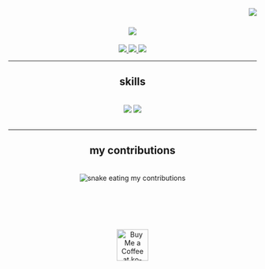 <img align="right" src="https://visitor-badge.laobi.icu/badge?page_id=salesp07.salesp07" />

<h1 align="center">
    <img src="https://readme-typing-svg.herokuapp.com/?font=Righteous&size=35&center=true&vCenter=true&width=500&height=70&duration=3000&lines=hi,+i'm+akilesh!;+என்+பெயர்+அகிலேஷ்!;+我的名字是阿基莱什!;+i+am+passionate+about+software+engineering+and+cybersecurity.;+i+enjoy+learning+new+technologies+and+frameworks.;+i+am+currently+learning+aws.;+i+love+solving+puzzles+and+3x3+rubik's+cube.;+cardistry+and+magi+tricks+are+my+hobbies.;+i+am+an+avid+fan+of+sci-fi+and+comic+book+movies.;+let's+connect!;" />
</h1>
 
<div align="center"> 
  <a href="mailto:jayakuma006@mymail.sim.edu.sg">
    <img src="https://img.shields.io/badge/Gmail-333333?style=for-the-badge&logo=gmail&logoColor=red" />
  </a>
  <a href="https://www.linkedin.com/in/akileshjayakumar/" target="_blank">
    <img src="https://img.shields.io/badge/LinkedIn-0077B5?style=for-the-badge&logo=linkedin&logoColor=white" target="_blank" />
  </a>
  <a href="https://www.akileshjayakumar.com/" target="_blank">
     <img src="https://img.shields.io/badge/Portfolio-FF5722?style=for-the-badge&logo=todoist&logoColor=white" target="_blank" />
  </a>
</div>

 <hr/>
 
<h2 align="center">skills</h2>
<br/>
<div align="center">
    <img src="https://skillicons.dev/icons?i=react,bootstrap,mui,html,css,vscode,github,figma,tailwind,git,r" />
    <img src="https://skillicons.dev/icons?i=nodejs,python,javascript,typescript,express,firebase,mongodb,c,java,nextjs,mysql,flask" /><br>
</div>

<br/>
<hr/>

<div align="center">
  <h2>my contributions</h2>
  <br>
  <img alt="snake eating my contributions" src="https://raw.githubusercontent.com/akileshjayakumar/akileshjayakumar/output/github-contribution-grid-snake.svg" />
  
  <br/><br/><br/>
</div>

<br/>

<div align="center">
<a href='https://ko-fi.com/V7V4RAK9C' target='_blank'><img height='64' style='border:0px;height:64px;' src='https://storage.ko-fi.com/cdn/kofi1.png?v=3' border='0' alt='Buy Me a Coffee at ko-fi.com' /></a>
</div>

<br/>

